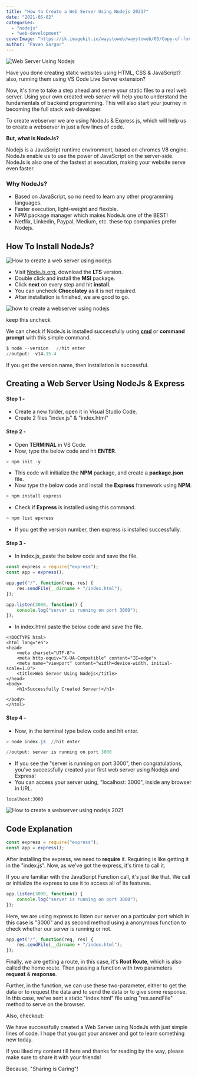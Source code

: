 ```yaml
---
title: "How to Create a Web Server Using Nodejs 2021?"
date: "2021-05-02"
categories: 
  - "nodejs"
  - "web-development"
coverImage: "https://ik.imagekit.io/waystoweb/waystoweb/03/Copy-of-for-thumbnail-1.png?updatedAt=1682356216708"
author: "Pavan Sargar"
---
```


![Web Server Using Nodejs ](https://ik.imagekit.io/waystoweb/waystoweb/03/Copy-of-for-thumbnail-1.png?updatedAt=1682356216708)

Have you done creating static websites using HTML, CSS & JavaScript? also, running them using VS Code Live Server extension?

Now, it's time to take a step ahead and serve your static files to a real web server. Using your own created web server will help you to understand the fundamentals of backend programming. This will also start your journey in becoming the full stack web developer.

To create webserver we are using NodeJs & Express js, which will help us to create a webserver in just a few lines of code.

**But, what is NodeJs?**

Nodejs is a JavaScript runtime environment, based on chromes V8 engine. NodeJs enable us to use the power of JavaScript on the server-side. NodeJs is also one of the fastest at execution, making your website serve even faster.

### Why NodeJs?

- Based on JavaScript, so no need to learn any other programming languages.
- Faster execution, light-weight and flexible.
- NPM package manager which makes NodeJs one of the BEST!
- Netflix, Linkedin, Paypal, Medium, etc. these top companies prefer Nodejs.

## How To Install NodeJs?

![How to create a web server using nodejs](https://ik.imagekit.io/waystoweb/waystoweb/03/nodejs-min-1024x414.jpg?updatedAt=1682356216703)

- Visit [NodeJs.org](https://nodejs.org/ "NodeJs"), download the **LTS** version.
- Double click and install the **MSI** package.
- Click **next** on every step and hit **install**.
- You can uncheck **Chocolatey** as it is not required.
- After installation is finished, we are good to go.

![how to create a webserver using nodejs](https://ik.imagekit.io/waystoweb/waystoweb/03/nodejs-setup-min.png?updatedAt=1682356216705)

keep this uncheck

We can check if NodeJs is installed successfully using [**cmd**](https://www.google.com/url?sa=t&rct=j&q=&esrc=s&source=web&cd=&cad=rja&uact=8&ved=2ahUKEwj58pT6r6vwAhXP4XMBHdndDOAQFjAJegQIGhAD&url=https%3A%2F%2Fwww.ionos.com%2Fdigitalguide%2Fserver%2Ftools%2Fopen-command-prompt%2F&usg=AOvVaw1Yn710NYzpSrt9NV8zhx08 "CMD") or **command prompt** with this simple command.

```powershell
$ node --version   //hit enter
//output:  v14.15.4
```

If you get the version name, then installation is successful.

## **Creating a Web Server Using NodeJs & Express**

#### Step 1 -

- Create a new folder, open it in Visual Studio Code.
- Create 2 files "index.js" & "index.html"

#### Step 2 -

- Open **TERMINAL** in VS Code.
- Now, type the below code and hit **ENTER**.

```powershell
> npm init -y
```

- This code will initialize the **NPM** package, and create a **package.json** file.
- Now type the below code and install the **Express** framework using **NPM**.

```powershell
> npm install express
```

- Check if **Express** is installed using this command.

```powershell
> npm list epxress
```

- If you get the version number, then express is installed successfully.

#### Step 3 -

- In index.js, paste the below code and save the file.

```javascript
const express = require("express");
const app = express();

app.get("/", function(req, res) {
    res.sendFile(__dirname + "/index.html");
});

app.listen(3000, function() {
    console.log("server is running on port 3000");
});
```

- In index.html paste the below code and save the file.

```
<!DOCTYPE html>
<html lang="en">
<head>
    <meta charset="UTF-8">
    <meta http-equiv="X-UA-Compatible" content="IE=edge">
    <meta name="viewport" content="width=device-width, initial-scale=1.0">
    <title>Web Server Using Nodejs</title>
</head>
<body>
    <h1>Successfully Created Server!</h1>
    
</body>
</html>
```

#### Step 4 -

- Now, in the terminal type below code and hit enter.

```powershell
> node index.js  //hit enter

//output: server is running on port 3000
```

- If you see the "server is running on port 3000", then congratulations, you've successfully created your first web server using Nodejs and Express!
- You can access your server using, "localhost: 3000", inside any browser in URL.

```http
localhost:3000
```

![How to create a webserver using nodejs 2021](https://ik.imagekit.io/waystoweb/waystoweb/03/sucsss-min.png?updatedAt=1682356216687)

## Code Explanation

```javascript
const express = require("express");
const app = express();
```

After installing the express, we need to **require** it. Requiring is like getting it in the "index.js". Now, as we've got the express, it's time to call it.

If you are familiar with the JavaScript Function call, it's just like that. We call or initialize the express to use it to access all of its features.

```javascript
app.listen(3000, function() {
    console.log("server is running on port 3000");
});
```

Here, we are using express to listen our server on a particular port which in this case is "3000" and as second method using a anonymous function to check whether our server is running or not.

```javascript
app.get("/", function(req, res) {
    res.sendFile(__dirname + "/index.html");
});
```

Finally, we are getting a route, in this case, it's **Root Route**, which is also called the home route. Then passing a function with two parameters **request** & **response**.

Further, in the function, we can use these two-parameter, either to get the data or to request the data and to send the data or to give some response. In this case, we've sent a static "index.html" file using "res.sendFile" method to serve on the browser.

Also, checkout:

We have successfully created a Web Server using NodeJs with just simple lines of code. I hope that you got your answer and got to learn something new today.

If you liked my content till here and thanks for reading by the way, please make sure to share it with your friends!

Because, "Sharing is Caring"!